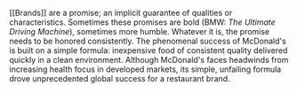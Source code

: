 
[[Brands]] are a promise; an implicit guarantee of qualities or characteristics. Sometimes these promises are bold (BMW: *The Ultimate Driving Machine*), sometimes more humble. Whatever it is, the promise needs to be honored consistently. The phenomenal success of McDonald's is built on a simple formula: inexpensive food of consistent quality delivered quickly in a clean environment. Although McDonald's faces headwinds from increasing health focus in developed markets, its simple, unfailing formula drove unprecedented global success for a restaurant brand.